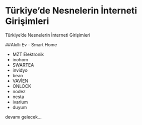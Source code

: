 # Türkiye’de Nesnelerin İnterneti Girişimleri
Türkiye’de Nesnelerin İnterneti Girişimleri

##Akıllı Ev - Smart Home

- MZT Elektronik
- inohom
- SWARTEA
- invidyo
- bean
- VAVİEN
- ONLOCK
- nodez
- nesta
- ivarium
- duyum


devamı gelecek...
